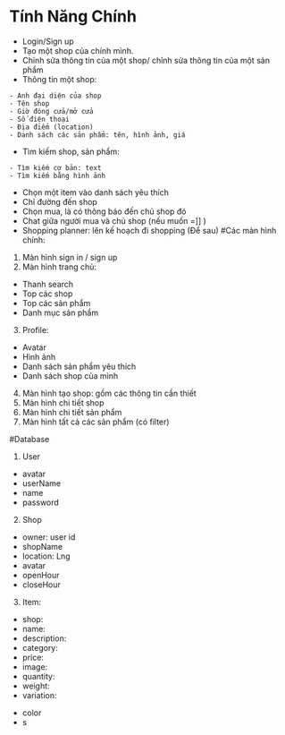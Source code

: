 # Tính Năng Chính 
- Login/Sign up
- Tạo một shop của chính mình.
- Chỉnh sửa thông tin của một shop/ chỉnh sửa thông tin của một sản phẩm
- Thông tin một shop:
```
- Ảnh đại diện của shop
- Tên shop 
- Giờ đóng cửa/mở cửa
- Số điện thoại
- Địa điểm (location)
- Danh sách các sản phẩm: tên, hình ảnh, giá
```
- Tìm kiếm shop, sản phẩm:
```
- Tìm kiếm cơ bản: text
- Tìm kiếm bằng hình ảnh
```
- Chọn một item vào danh sách yêu thích 
- Chỉ đường đến shop
- Chọn mua, là có thông báo đến chủ shop đó
- Chat giữa người mua và chủ shop (nếu muốn =]] )
- Shopping planner: lên kế hoạch đi shopping (Để sau)
#Các màn hình chính:
1. Màn hình sign in / sign up
2. Màn hình trang chủ:
- Thanh search 
- Top các shop
- Top các sản phẩm
- Danh mục sản phẩm 
3. Profile: 
- Avatar
- Hình ảnh
- Danh sách sản phẩm yêu thích 
- Danh sách shop của mình
4. Màn hình tạo shop: gồm các thông tin cần thiết 
5. Màn hình chi tiết shop
6. Màn hình chi tiết sản phẩm 
7. Màn hình tất cả các sản phẩm (có filter)

#Database 
1. User 
- avatar
- userName 
- name 
- password
2. Shop
- owner: user id
- shopName
- location: Lng
- avatar
- openHour
- closeHour
3. Item:
- shop:
- name:
- description:
- category:
- price:
- image:
 - quantity:
 - weight:
 - variation:
 + color 
 + s

